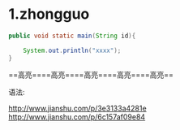 # 1.zhongguo

```java
public void static main(String id){

	System.out.println("xxxx");
}
```

==高亮====高亮====高亮====高亮====高亮==


语法:

http://www.jianshu.com/p/3e3133a4281e           
http://www.jianshu.com/p/6c157af09e84

